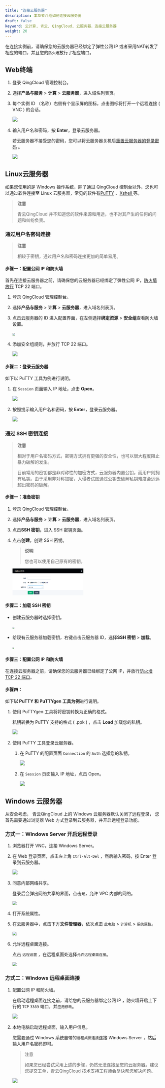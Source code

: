 ```yaml
---
title: "连接云服务器"
description: 本章节介绍如何连接云服务器
draft: false
keyword: 云计算, 青云, QingCloud, 云服务器，连接云服务器
weight: 20
---
```



在连接实例前，请确保您的云服务器已经绑定了弹性公网 IP 或者采用NAT转发了相应的端口，并且您的`防火墙`放行了相应端口。
## Web终端
1. 登录 QingCloud 管理控制台。

2. 选择**产品与服务** > **计算** > **云服务器**，进入域名列表页。

3. 每个实例 ID （名称）右侧有个显示屏的图标，点击图标将打开一个远程连接 ( VNC ) 的会话。

   ![](/compute/vm/manual/_images/web-signin.png)

4. 输入用户名和密码，按 **Enter**，登录云服务器。

   若云服务器不接受您的密码，您可以将云服务器关机后[重置云服务器的登录密码](/compute/vm/manual/vm/mgmt_vm/20_reset_pw/) 。

   ![](/compute/vm/manual/_images/web-vnc.png)

## Linux云服务器
如果您使用的是 Windows 操作系统，除了通过 QingCloud 控制台以外，您也可以通过软件连接至 Linux 云服务器，常见的软件有[PuTTY](https://www.putty.org/) 、[Xshell ](https://www.netsarang.com/zh/xshell/)等。

> **注意**
>
> 青云QingCloud 并不知道您的软件来源和用途，也不对其产生的任何的问题和纠纷负责。

### 通过用户名密码连接
>**注意**
>
>相较于密钥，通过用户名和密码连接更加的简单易用。

#### 步骤一：配置公网 IP 和防火墙

首先在连接云服务器之前，请确保您的云服务器已经绑定了弹性公网 IP，[防火墙放行](https://docsv3.qingcloud.com/security/security_group/manual/sg_setting/) TCP 22 端口。

1. 登录 QingCloud 管理控制台。

2. 选择**产品与服务** > **计算** > **云服务器**，进入域名列表页。

3. 点击云服务器的 ID 进入配置界面，在左侧选择**绑定资源** > **安全组**查看防火墙设置。

   <img src="../../../_images/fw-ssh-22.png" style="zoom:50%;" />

4. 添加安全组规则，并放行 TCP 22 端口。

   ![](../../../_images/fw-ssh-22_1.png)

#### 步骤二：登录云服务器

如下以 PuTTY 工具为例进行说明。

1. 在 `Session` 页面输入 IP 地址，点击 **Open**。

   ![](/compute/vm/manual/_images/putty-session.png)

2. 按照提示输入用户名和密码，按 **Enter**，登录云服务器。

   ![](/compute/vm/manual/_images/putty-login.png)

### 通过 SSH 密钥连接
>**注意**
>
>相对于用户名密码方式，密钥方式拥有更强的安全性，也可以很大程度阻止暴力破解的发生。
>
>目前常用的密钥都是非对称性的加密方式，云服务器内置公钥，而用户则拥有私钥。由于采用非对称加密，入侵者试图通过公钥去破解私钥难度会远远超出密码的破解。

#### 步骤一：准备密钥

1. 登录 QingCloud 管理控制台。

2. 选择**产品与服务** > **计算** > **云服务器**，进入域名列表页。

3. 点击**SSH 密钥**，进入 SSH 密钥页面。

4. 点击**创建**，创建 SSH 密钥。

   > **说明**
   >
   > 您也可以使用自己原有的密钥。

   <img src="../../_images/creat-sshkey.png" style="zoom:33%;" />

#### 步骤二：加载 SSH 密钥

- 创建云服务器时选择密钥。

  <img src="../../_images/creat-instance-key1.png" style="zoom:40%;" />

- 给现有云服务器加载密钥，右键点击云服务器 ID，选择**SSH 密钥** > **加载**。

  <img src="../../../_images/add-instance-key.png" style="zoom:33%;" />

#### 步骤三：配置公网 IP 和防火墙

在连接云服务器之前，请确保您的云服务器已经绑定了公网 IP，并放行[防火墙 TCP 22 端口](/security/security_group/manual/sg_setting/)。

#### 步骤四：

如下**以 PuTTY 和 PuTTYgen 工具为例**进行说明。

1. 使用 PuTTYgen 工具将将密钥转换为正确的格式。

   私钥转换为 PuTTY 支持的格式 ( .ppk ) ，点击 **Load** 加载您的私钥。

   ![](/compute/vm/manual/_images/putty-key-transmit.png)

2. 使用 PuTTY 工具登录云服务器。

   1. 在 PuTTY 的配置页面 `Connection` 的 `Auth` 选择您的私钥。

      ![](/compute/vm/manual/_images/putty-ssh.png)

   2. 在 `Session` 页面输入 IP 地址，点击 Open。

      ![](/compute/vm/manual/_images/putty-session.png)

## Windows 云服务器
从安全考虑， 青云QingCloud 上的 Windows 云服务器默认关闭了远程登录， 您首先需要通过浏览器 Web 方式登录到云服务器，并开启远程登录功能。

### 方式一：Windows Server  开启远程登录

1. 浏览器打开 VNC，连接 Windows Server。

2. 在 Web 登录页面，点击左上角 `Ctrl-Alt-Del` ，然后输入密码，按 Enter 登录到云服务器。

   ![](/compute/vm/manual/_images/window-web-signin.png)

3. 同意内部网络共享。

   登录后会弹出网络共享的界面，点击`是`，允许 VPC 内部的网络。

   <img src="../../../_images/window-web-share.png" style="zoom:80%;" />

4. 打开系统属性。

5. 在云服务器中，点击下方**文件管理器**，依次点击 `此电脑` > `计算机` > `系统属性`。

   <img src="../../../_images/windows-system-conf.jpg" style="zoom:80%;" />

6. 允许远程桌面连接。

   点击 `远程设置` ，在远程桌面处选择`允许远程桌面连接`。

   <img src="../../../_images/windows-connect-set.png" style="zoom:80%;" />

### 方式二：Windows 远程桌面连接

1. 配置公网 IP 和防火墙。

   在启动远程桌面连接之前，请给您的云服务器绑定公网 IP ，防火墙开启上下行的 `TCP` `3389` 端口，并`应用修改`。

   ![](/compute/vm/manual/_images/fw-tcp-3389.png)

2. 本地电脑启动远程桌面，输入用户信息。

   您需要通过 Windows 系统自带的`远程桌面连接`连接 Windows Server ，然后输入用户名密码即可。

   > 注意
   >
   > 如果您已经尝试采用上述的步骤，仍然无法连接至您的云服务器。建议您提交工单，青云QingCloud 技术支持工程师会尽快帮您解决问题。

   ![](/compute/vm/manual/_images/windows-connect-1.png)
